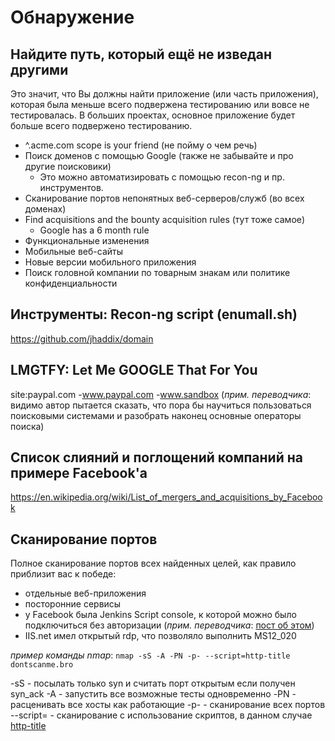 # Обнаружение

## Найдите путь, который ещё не изведан другими

Это значит, что Вы должны найти приложение (или часть приложения), которая была меньше всего подвержена тестированию или вовсе не тестировалась. В больших проектах, основное приложение будет больше всего подвержено тестированию. 

- ^.acme.com scope is your friend (не пойму о чем речь)
- Поиск доменов с помощью Google (также не забывайте и про другие поисковики)
  - Это можно автоматизировать с помощью recon-ng и пр. инструментов.
- Сканирование портов непонятных веб-серверов/служб (во всех доменах)
- Find acquisitions and the bounty acquisition rules (тут тоже самое)
  - Google has a 6 month rule
- Функциональные изменения
- Мобильные веб-сайты
- Новые версии мобильного приложения
- Поиск головной компании по товарным знакам или политике конфиденциальности

## Инструменты: Recon-ng script (enumall.sh)
https://github.com/jhaddix/domain

## LMGTFY: Let Me GOOGLE That For You
site:paypal.com -www.paypal.com -www.sandbox
(*прим. переводчика*: видимо автор пытается сказать, что пора бы научиться пользоваться поисковыми системами и разобрать наконец основные операторы поиска)

## Список слияний и поглощений компаний на примере Facebook'a
https://en.wikipedia.org/wiki/List_of_mergers_and_acquisitions_by_Facebook

## Сканирование портов
Полное сканирование портов всех найденных целей, как правило приблизит вас к победе:

- отдельные веб-приложения
- посторонние сервисы
- у Facebook была Jenkins Script console, к которой можно было подключиться без авторизации (*прим. переводчика*: [пост об этом](http://blog.dewhurstsecurity.com/2014/12/09/how-i-hacked-facebook.html))
- IIS.net имел открытый rdp, что позволяло выполнить MS12_020

*пример команды nmap*:
``nmap -sS -A -PN -p- --script=http-title dontscanme.bro``

-sS       - посылать только syn и считать порт открытым если получен syn_ack 
-A        - запустить все возможные тесты одновременно
-PN       - расценивать все хосты как работающие
-p-       - сканирование всех портов
--script= - сканирование с использование скриптов, в данном случае [http-title](https://nmap.org/nsedoc/scripts/http-title.html)
